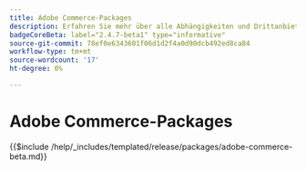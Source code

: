 ```yaml
---
title: Adobe Commerce-Packages
description: Erfahren Sie mehr über alle Abhängigkeiten und Drittanbieterlizenzen, die in Adobe Commerce verwendet werden.
badgeCoreBeta: label="2.4.7-beta1" type="informative"
source-git-commit: 78ef0e6343601f06d1d2f4a0d90dcb492ed8ca84
workflow-type: tm+mt
source-wordcount: '17'
ht-degree: 0%

---
```


# Adobe Commerce-Packages

{{$include /help/_includes/templated/release/packages/adobe-commerce-beta.md}}
